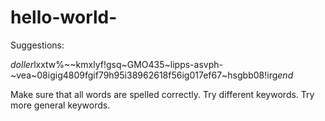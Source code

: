 # hello-world-


Suggestions:

$doller$lxxtw%~~kmxlyf!gsq~GMO435~lipps-asvph-~vea~08igig4809fgif79h95i38962618f56ig017ef67~hsgbb08!irg$end$

Make sure that all words are spelled correctly.
Try different keywords.
Try more general keywords.
